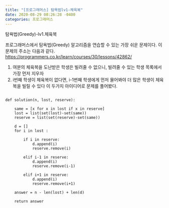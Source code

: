 ```yaml
---
title: "[프로그래머스] 탐욕법lv1-체육복"
date: 2020-08-29 08:26:28 -0400
categories: 프로그래머스
---
```


탐욕법(Greedy)-lv1.체육복

프로그래머스에서 탐욕법(Greedy) 알고리즘을 연습할 수 있는 가장 쉬운 문제이다. 이 문제의 주소는 다음과 같다.
<https://programmers.co.kr/learn/courses/30/lessons/42862/>

1. 여분의 체육복을 도난받은 학생은 빌려줄 수 없으니, 빌려줄 수 있는 학생 목록에서 가장 먼저 지우자
2. i번째 학생이 체육복이 없다면, i-1번째 학생에게 먼저 물어봐야 더 많은 학생이 체육복을 빌릴 수 있다
이 두가지 아이디어로 문제를 풀어봤다.

```{Python}

def solution(n, lost, reserve):
    
    same = [x for x in lost if x in reserve]
    lost = list(set(lost)-set(same))
    reserve = list(set(reserve)-set(same))
    
    d = []
    for i in lost :
        
        if i in reserve:
            d.append(i)
            reserve.remove(i)

        elif i-1 in reserve:
            d.append(i)
            reserve.remove(i-1)

        elif i+1 in reserve:
            d.append(i)
            reserve.remove(i+1)

    answer = n - len(lost) + len(d)
    
    return answer
    
```
